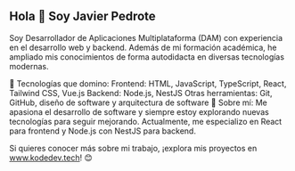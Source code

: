 <p align="center">
  <a href="https://www.kodedev.tech/" <img src="https://github.com/JaviPedrote/JaviPedrote/blob/main/logo.png" alt="Javi - Desarrollador" width="200"><a/>
</p>

## Hola 👋 Soy Javier Pedrote

Soy Desarrollador de Aplicaciones Multiplataforma (DAM) con experiencia en el desarrollo web y backend. Además de mi formación académica, he ampliado mis conocimientos de forma autodidacta en diversas tecnologías modernas.

🚀 Tecnologías que domino:
Frontend: HTML, JavaScript, TypeScript, React, Tailwind CSS, Vue.js
Backend: Node.js, NestJS
Otras herramientas: Git, GitHub, diseño de software y arquitectura de software
🎯 Sobre mí:
Me apasiona el desarrollo de software y siempre estoy explorando nuevas tecnologías para seguir mejorando. Actualmente, me especializo en React para frontend y Node.js con NestJS para backend.

Si quieres conocer más sobre mi trabajo, ¡explora mis proyectos en www.kodedev.tech! 😊


